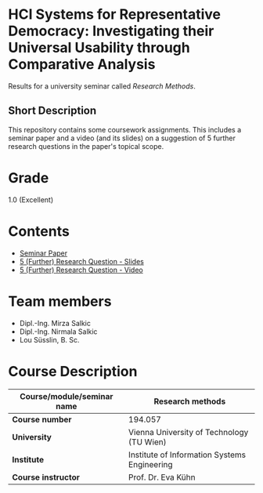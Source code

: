 # HCI Systems for Representative Democracy: Investigating their Universal Usability through Comparative Analysis

Results for a university seminar called *Research Methods*.

## Short Description

This repository contains some coursework assignments. This includes
a seminar paper and a video (and its slides) on a suggestion of 5 further
research questions in the paper's topical scope.

# Grade
1.0 (Excellent)

# Contents
* [Seminar Paper](HCI_Systems_for_Representative_Democracy__Investigating_their_Universal_Usability_through_Comparative_Analysis.pdf)
* [5 (Further) Research Question - Slides](further-research-questions-slides.pdf)
* [5 (Further) Research Question - Video](further-research-questions-slides-video)

# Team members
* Dipl.-Ing. Mirza Salkic
* Dipl.-Ing. Nirmala Salkic
* Lou Süsslin, B. Sc.

# Course Description
| **Course/module/seminar name** | Research methods                             |
|--------------------------------|----------------------------------------------|
| **Course number**              | 194.057                                      |
| **University**                 | Vienna University of Technology (TU Wien)    |
| **Institute**                  | Institute of Information Systems Engineering |
| **Course instructor**          | Prof. Dr. Eva Kühn                           |
